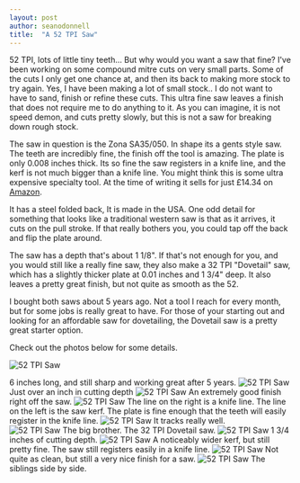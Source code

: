 ```yaml
---
layout: post
author: seanodonnell
title:  "A 52 TPI Saw"
---
```


52 TPI, lots of little tiny teeth... But why would you want a saw that fine? I've been working on some compound mitre cuts on very small parts. Some of the cuts I only get one chance at, and then its back to making more stock to try again. Yes, I have been making a lot of small stock.. I do not want to have to sand, finish or refine these cuts. This ultra fine saw leaves a finish that does not require me to do anything to it. As you can imagine, it is not speed demon, and cuts pretty slowly, but this is not a saw for breaking down rough stock.

The saw in question is the Zona SA35/050. In shape its a gents style saw. The teeth are incredibly fine, the finish off the tool is amazing. The plate is only 0.008 inches thick. Its so fine the saw registers in a knife line, and the kerf is not much bigger than a knife line. You might think this is some ultra expensive specialty tool. At the time of writing it sells for just £14.34 on [Amazon](https://www.amazon.co.uk/Zona-SA35-35-050-52tpi-Razor/dp/B0006N736A/).

It has a steel folded back, It is made in the USA. One odd detail for something that looks like a traditional western saw is that as it arrives, it cuts on the pull stroke. If that really bothers you, you could tap off the back and flip the plate around.

The saw has a depth that's about 1 1/8". If that's not enough for you, and you would still like a really fine saw, they also make a 32 TPI "Dovetail" saw, which has a slightly thicker plate at 0.01 inches and 1 3/4" deep. It also leaves a pretty great finish, but not quite as smooth as the 52.

I bought both saws about 5 years ago. Not a tool I reach for every month, but for some jobs is really great to have. For those of your starting out and looking for an affordable saw for dovetailing, the Dovetail saw is a pretty great starter option. 

Check out the photos below for some details.

![52 TPI Saw](/assets/images/52tpi/1.jpg)

6 inches long, and still sharp and working great after 5 years.
![52 TPI Saw](/assets/images/52tpi/2.jpg)
Just over an inch in cutting depth
![52 TPI Saw](/assets/images/52tpi/3.jpg)
An extremely good finish right off the saw.
![52 TPI Saw](/assets/images/52tpi/4.jpg)
The line on the right is a knife line. The line on the left is the saw kerf. The plate is fine enough that the teeth will easily register in the knife line.
![52 TPI Saw](/assets/images/52tpi/5.jpg)
It tracks really well.  
![52 TPI Saw](/assets/images/52tpi/6.jpg)
The big brother. The 32 TPI Dovetail saw.
![52 TPI Saw](/assets/images/52tpi/7.jpg)
1 3/4 inches of cutting depth.
![52 TPI Saw](/assets/images/52tpi/8.jpg)
A noticeably wider kerf, but still pretty fine. The saw still registers easily in a knife line.
![52 TPI Saw](/assets/images/52tpi/9.jpg)
Not quite as clean, but still a very nice finish for a saw.
![52 TPI Saw](/assets/images/52tpi/10.jpg)
The siblings side by side.

